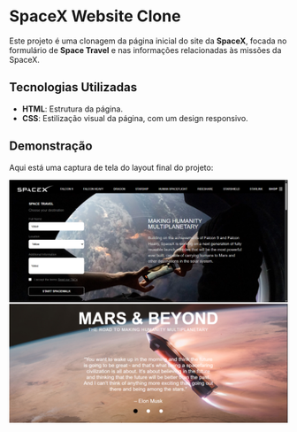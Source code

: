 # SpaceX Website Clone

Este projeto é uma clonagem da página inicial do site da **SpaceX**, focada no formulário de **Space Travel** e nas informações relacionadas às missões da SpaceX.

## Tecnologias Utilizadas

-   **HTML**: Estrutura da página.
-   **CSS**: Estilização visual da página, com um design responsivo.

## Demonstração

Aqui está uma captura de tela do layout final do projeto:

![SpaceX Website Clone](Captura%20de%20tela%202025-04-27%20002037.png)
![SpaceX Website Clone](Captura%20de%20tela%202025-04-27%20002312.png)

